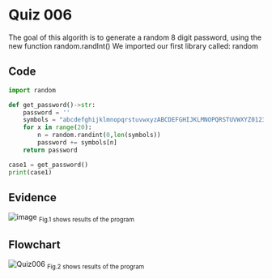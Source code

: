 # Quiz 006
The goal of this algorith is to generate a random 8 digit password, using the new function random.randInt()
We imported our first library called: random
## Code

```py
import random

def get_password()->str:
    password = ''
    symbols = "abcdefghijklmnopqrstuvwxyzABCDEFGHIJKLMNOPQRSTUVWXYZ0123456789"
    for x in range(20):
        n = random.randint(0,len(symbols))
        password += symbols[n]
    return password

case1 = get_password()
print(case1)
```

## Evidence
![image](https://github.com/Amine-Itani/Unit-1/assets/123438294/a0a22d8b-cd9b-413a-9244-567a431fb141)
<sub>Fig.1 shows results of the program

## Flowchart
![Quiz006](https://github.com/Amine-Itani/Unit-1/assets/123438294/96522c9c-5fb3-437c-83ed-8fa23030ef7b)
<sub>Fig.2 shows results of the program
